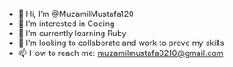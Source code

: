 - 👋 Hi, I’m @MuzamilMustafa120
- 👀 I’m interested in Coding
- 🌱 I’m currently learning Ruby
- 💞️ I’m looking to collaborate and work to prove my skills
- 📫 How to reach me: muzamilmustafa0210@gmail.com

<!---
MuzamilMustafa120/MuzamilMustafa120 is a ✨ special ✨ repository because its `README.md` (this file) appears on your GitHub profile.
You can click the Preview link to take a look at your changes.
--->
